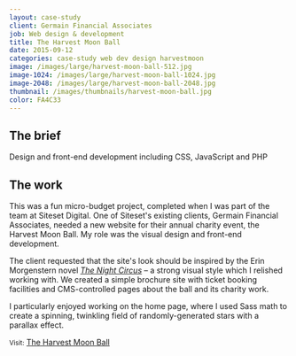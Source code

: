 ```yaml
---
layout: case-study
client: Germain Financial Associates
job: Web design & development
title: The Harvest Moon Ball
date: 2015-09-12
categories: case-study web dev design harvestmoon
image: /images/large/harvest-moon-ball-512.jpg
image-1024: /images/large/harvest-moon-ball-1024.jpg
image-2048: /images/large/harvest-moon-ball-2048.jpg
thumbnail: /images/thumbnails/harvest-moon-ball.jpg
color: FA4C33
---
```

## The brief
Design and front-end development including CSS, JavaScript and PHP

## The work
This was a fun micro-budget project, completed when I was part of the team at Siteset Digital. One of Siteset's existing clients, Germain Financial Associates, needed a new website for their annual charity event, the Harvest Moon Ball. My role was the visual design and front-end development.

The client requested that the site's look should be inspired by the Erin Morgenstern novel _[The Night Circus][1]_ – a strong visual style which I relished working with. We created a simple brochure site with ticket booking facilities and CMS-controlled pages about the ball and its charity work.

I particularly enjoyed working on the home page, where I used Sass math to create a spinning, twinkling field of randomly-generated stars with a parallax effect.

<small>Visit:</small> [The Harvest Moon Ball][2]

[1]: http://erinmorgenstern.com/writing/the-night-circus "The Night Circus, by Erin Morgenstern"
[2]: http://www.harvestmoonball.co.uk "The Harvest Moon Ball"